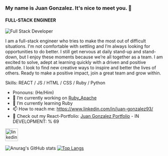 ### My name is Juan Gonzalez. It's nice to meet you. 🤝
#### FULL-STACK ENGINEER
![Full Stack Developer](https://email.uplers.com/blog/wp-content/uploads/2020/07/GIF-blog.gif)

I am a full-stack engineer who tries to make the most out of difficult situations. I'm not comfortable with settling and I’m always looking for opportunities to do better. I still get nervous at daily stand-up and stand-down, but I enjoy these moments because we’re all together as a team. I am excited to solve, adept at learning quickly with a driven and positive attitude. I look to find new creative ways to inspire and better the lives of others.
Ready to make a positive impact, join a great team and grow within.


Skills: REACT / JS / HTML / CSS / Ruby / Python

-    Pronouns: (He/Him) 
- 🔭 I’m currently working on [Ruby_Apache](https://github.com/Gonzalez32/Ruby_Apache)
- 🌱 I’m currently learning Ruby
- 📫 How to reach me: https://www.linkedin.com/in/juan-gonzalez93/ 
- 👀 Check out my React-Portfolio: [Juan Gonzalez Portfolio](https://juangonzalez.page) - IN DEVELOPMENT: % 69

[<img src='https://cdn.jsdelivr.net/npm/simple-icons@3.0.1/icons/linkedin.svg' alt='linkedin' height='40'>](https://www.linkedin.com/in/juan-gonzalez93//)  




![Anurag's GitHub stats](https://github-readme-stats.vercel.app/api?username=Gonzalez32&show_icons=true&theme=cobalt)
[![Top Langs](https://github-readme-stats.vercel.app/api/top-langs/?username=Gonzalez32&layout=compact)](https://github.com/anuraghazra/github-readme-stats)




<!--
**Gonzalez32/Gonzalez32** is a ✨ _special_ ✨ repository because its `README.md` (this file) appears on your GitHub profile.

Here are some ideas to get you started:

- 🔭 I’m currently working on ...
- 🌱 I’m currently learning ...
- 👯 I’m looking to collaborate on ...
- 🤔 I’m looking for help with ...
- 💬 Ask me about ...
- 📫 How to reach me: ...
- 😄 Pronouns: ...
- ⚡ Fun fact: ...
-->
